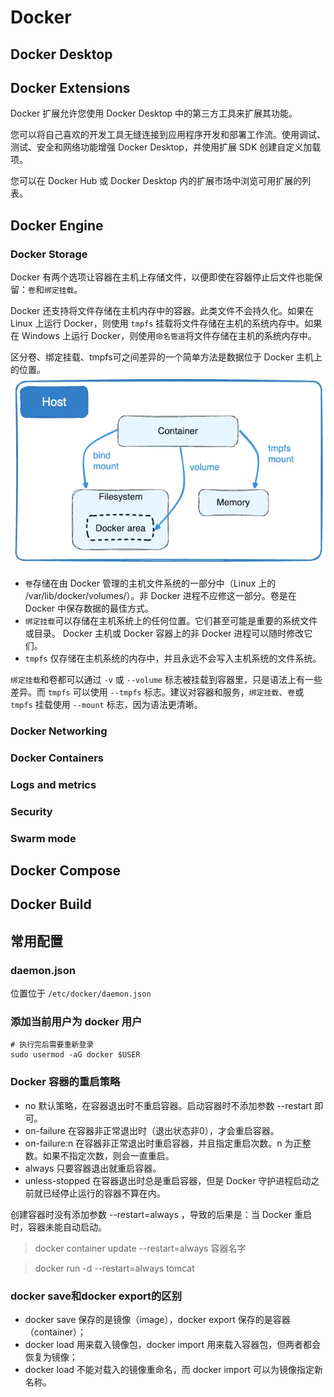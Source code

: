 # Docker

## Docker Desktop
## Docker Extensions
Docker 扩展允许您使用 Docker Desktop 中的第三方工具来扩展其功能。

您可以将自己喜欢的开发工具无缝连接到应用程序开发和部署工作流。使用调试、测试、安全和网络功能增强 Docker Desktop，并使用扩展 SDK 创建自定义加载项。

您可以在 Docker Hub 或 Docker Desktop 内的扩展市场中浏览可用扩展的列表。
## Docker Engine
### Docker Storage
Docker 有两个选项让容器在主机上存储文件，以便即使在容器停止后文件也能保留：`卷`和`绑定挂载`。

Docker 还支持将文件存储在主机内存中的容器。此类文件不会持久化。如果在 Linux 上运行 Docker，则使用 `tmpfs` 挂载将文件存储在主机的系统内存中。如果在 Windows 上运行 Docker，则使用`命名管道`将文件存储在主机的系统内存中。

区分卷、绑定挂载、tmpfs可之间差异的一个简单方法是数据位于 Docker 主机上的位置。
![挂载类型](./images/types-of-mounts.webp)
* `卷`存储在由 Docker 管理的主机文件系统的一部分中（Linux 上的 /var/lib/docker/volumes/）。非 Docker 进程不应修这一部分。卷是在 Docker 中保存数据的最佳方式。
* `绑定挂载`可以存储在主机系统上的任何位置。它们甚至可能是重要的系统文件或目录。 Docker 主机或 Docker 容器上的非 Docker 进程可以随时修改它们。
* `tmpfs` 仅存储在主机系统的内存中，并且永远不会写入主机系统的文件系统。

`绑定挂载`和卷都可以通过 `-v` 或 `--volume` 标志被挂载到容器里，只是语法上有一些差异。而 `tmpfs` 可以使用 `--tmpfs` 标志。建议对容器和服务，`绑定挂载`、`卷`或 `tmpfs` 挂载使用 `--mount` 标志，因为语法更清晰。

### Docker Networking
### Docker Containers
### Logs and metrics
### Security
### Swarm mode
## Docker Compose
## Docker Build
## 常用配置
### daemon.json 
位置位于 `/etc/docker/daemon.json`

### 添加当前用户为 docker 用户

    # 执行完后需要重新登录
    sudo usermod -aG docker $USER

### Docker 容器的重启策略

* no
默认策略，在容器退出时不重启容器。启动容器时不添加参数 --restart 即可。
* on-failure
在容器非正常退出时（退出状态非0），才会重启容器。
* on-failure:n
在容器非正常退出时重启容器，并且指定重启次数。n 为正整数。如果不指定次数，则会一直重启。
* always
只要容器退出就重启容器。
* unless-stopped
在容器退出时总是重启容器，但是 Docker 守护进程启动之前就已经停止运行的容器不算在内。

创建容器时没有添加参数  --restart=always ，导致的后果是：当 Docker 重启时，容器未能自动启动。

> docker container update --restart=always 容器名字

> docker run -d --restart=always tomcat

### docker save和docker export的区别
* docker save 保存的是镜像（image），docker export 保存的是容器（container）；
* docker load 用来载入镜像包，docker import 用来载入容器包，但两者都会恢复为镜像；
* docker load 不能对载入的镜像重命名，而 docker import 可以为镜像指定新名称。
